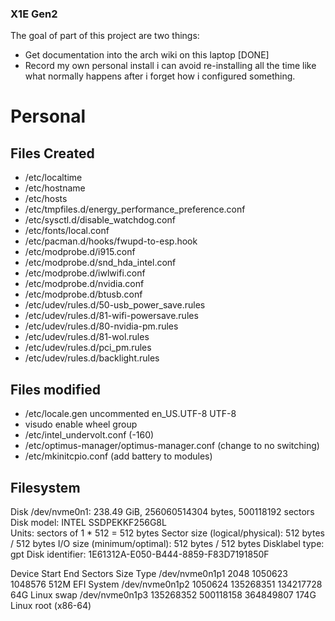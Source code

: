 ### X1E Gen2

The goal of part of this project are two things:
* Get documentation into the arch wiki on this laptop [DONE]
* Record my own personal install i can avoid re-installing all the time like what normally happens after i forget how i configured something.

# Personal

## Files Created

* /etc/localtime
* /etc/hostname
* /etc/hosts
* /etc/tmpfiles.d/energy_performance_preference.conf
* /etc/sysctl.d/disable_watchdog.conf
* /etc/fonts/local.conf
* /etc/pacman.d/hooks/fwupd-to-esp.hook
* /etc/modprobe.d/i915.conf
* /etc/modprobe.d/snd_hda_intel.conf
* /etc/modprobe.d/iwlwifi.conf
* /etc/modprobe.d/nvidia.conf
* /etc/modprobe.d/btusb.conf
* /etc/udev/rules.d/50-usb_power_save.rules
* /etc/udev/rules.d/81-wifi-powersave.rules
* /etc/udev/rules.d/80-nvidia-pm.rules
* /etc/udev/rules.d/81-wol.rules
* /etc/udev/rules.d/pci_pm.rules
* /etc/udev/rules.d/backlight.rules

## Files modified

* /etc/locale.gen  uncommented en_US.UTF-8 UTF-8
* visudo enable wheel group
* /etc/intel_undervolt.conf (-160)
* /etc/optimus-manager/optimus-manager.conf (change to no switching)
* /etc/mkinitcpio.conf (add battery to modules)

## Filesystem 

Disk /dev/nvme0n1: 238.49 GiB, 256060514304 bytes, 500118192 sectors
Disk model: INTEL SSDPEKKF256G8L                    
Units: sectors of 1 * 512 = 512 bytes
Sector size (logical/physical): 512 bytes / 512 bytes
I/O size (minimum/optimal): 512 bytes / 512 bytes
Disklabel type: gpt
Disk identifier: 1E61312A-E050-B444-8859-F83D7191850F

Device             Start       End   Sectors  Size Type
/dev/nvme0n1p1      2048   1050623   1048576  512M EFI System
/dev/nvme0n1p2   1050624 135268351 134217728   64G Linux swap
/dev/nvme0n1p3 135268352 500118158 364849807  174G Linux root (x86-64)
